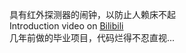具有红外探测器的闹钟，以防止人赖床不起<br>
Introduction video on [Bilibili](https://www.bilibili.com/video/BV1hB4y1p7vN)<br>
几年前做的毕业项目，代码烂得不忍直视...
